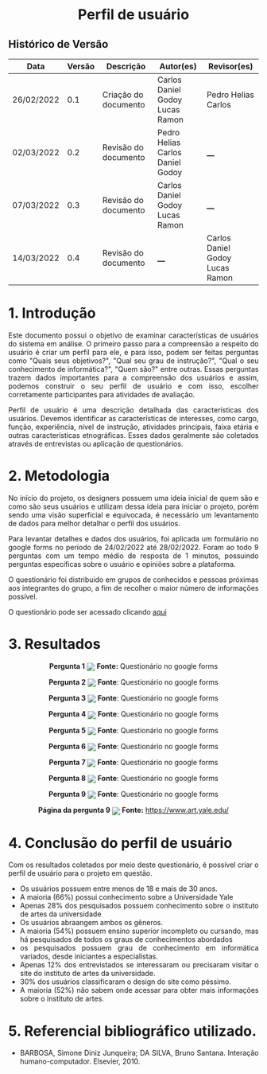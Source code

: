 # <center>Perfil de usuário

## Histórico de Versão

| Data       | Versão | Descrição            | Autor(es)                          | Revisor(es)         |
| ---------- | ------ | -------------------- | ---------------------------------  | ------------------- |
| 26/02/2022 | 0.1    | Criação do documento | Carlos Daniel Godoy<br>Lucas Ramon | Pedro Helias<br>Carlos |
| 02/03/2022 | 0.2    | Revisão do documento | Pedro Helias<br>Carlos Daniel Godoy| **\_\_**            |
| 07/03/2022 | 0.3    | Revisão do documento | Carlos Daniel Godoy<br>Lucas Ramon | **\_\_**            |
| 14/03/2022 | 0.4    | Revisão do documento |            **\_\_**                | Carlos Daniel Godoy<br>Lucas Ramon|

<div align="justify">

# 1. Introdução
<p style="text-align: justify;">Este documento possui o objetivo de examinar características de usuários do sistema em análise.
O primeiro passo para a compreensão a respeito do usuário é criar um perfil para ele, e para isso, podem ser feitas perguntas como "Quais seus objetivos?", "Qual seu grau de instrução?", "Qual o seu conhecimento de informática?", "Quem são?" entre outras. Essas perguntas trazem dados importantes para a compreensão dos usuários e assim, podemos construir o seu perfil de usuário e com isso, escolher corretamente participantes para atividades de avaliação.</p>

<p style="text-align: justify;">Perfil de usuário é uma descrição detalhada das características dos usuários. Devemos identificar as características de interesses, como cargo, função, experiência, nível de instrução, atividades principais, faixa etária e outras características etnográficas. Esses dados geralmente são coletados através de entrevistas ou aplicação de questionários.</p>

# 2. Metodologia

<p style="text-align: justify;">No início do projeto, os designers possuem uma ideia inicial de quem são e como são seus usuários e utilizam dessa ideia para iniciar o projeto, porém sendo uma visão superficial e equivocada, é necessário um levantamento de dados para melhor detalhar o perfil dos usuários.</p>

<p style="text-align: justify;">Para levantar detalhes e dados dos usuários, foi aplicada um formulário no google forms no período de 24/02/2022 até 28/02/2022. Foram ao todo 9 perguntas com um tempo médio de resposta de 1 minutos, possuindo perguntas específicas sobre o usuário e opiniões sobre a plataforma.</p>

<p style="text-align: justify;">O questionário foi distribuido em grupos de conhecidos e pessoas próximas aos integrantes do grupo, a fim de recolher o maior número de informações possível.
</p>

<p style="text-align: justify;">O questionário pode ser acessado clicando <a href="https://forms.gle/Zk8bBxWCJ9MurDRX8">aqui</a>
</p>

# 3. Resultados

<div align="center">
    
<b>Pergunta 1</b>
<img align='center' src="https://github.com/Interacao-Humano-Computador/2021.2-Grupo-05-Yale/blob/inicio/docs/documentos/imagens/perfil-usuario/1-FaixaEtaria.png?raw=true">
<b>Fonte:</b> Questionário no google forms

<b>Pergunta 2</b>
<img align='center' src="https://github.com/Interacao-Humano-Computador/2021.2-Grupo-05-Yale/blob/inicio/docs/documentos/imagens/perfil-usuario/2-ConheceUniversidade.png?raw=true">
<b>Fonte</b>: Questionário no google forms
    
<b>Pergunta 3</b>
<img align='center' src="https://github.com/Interacao-Humano-Computador/2021.2-Grupo-05-Yale/blob/inicio/docs/documentos/imagens/perfil-usuario/3-ConheceInstituto.png?raw=true">
<b>Fonte</b>: Questionário no google forms
    
<b>Pergunta 4</b>
<img align='center' src="https://github.com/Interacao-Humano-Computador/2021.2-Grupo-05-Yale/blob/inicio/docs/documentos/imagens/perfil-usuario/4-Genero.png?raw=true">
<b>Fonte</b>: Questionário no google forms
    
<b>Pergunta 5</b>
<img align='center' src="https://github.com/Interacao-Humano-Computador/2021.2-Grupo-05-Yale/blob/inicio/docs/documentos/imagens/perfil-usuario/5-GrauInstrucao.png?raw=true">
<b>Fonte</b>: Questionário no google forms

<b>Pergunta 6</b>
<img align='center' src="https://github.com/Interacao-Humano-Computador/2021.2-Grupo-05-Yale/blob/inicio/docs/documentos/imagens/perfil-usuario/6-ConhecimentoInfo.png?raw=true">
<b>Fonte</b>: Questionário no google forms

<b>Pergunta 7</b>
<img align='center' src="https://github.com/Interacao-Humano-Computador/2021.2-Grupo-05-Yale/blob/inicio/docs/documentos/imagens/perfil-usuario/7-InteresseInstituto.png?raw=true">
<b>Fonte</b>: Questionário no google forms

<b>Pergunta 8</b>
<img align='center' src="https://github.com/Interacao-Humano-Computador/2021.2-Grupo-05-Yale/blob/inicio/docs/documentos/imagens/perfil-usuario/9-DesignSite.png?raw=true">
<b>Fonte</b>: Questionário no google forms
    
<b>Pergunta 9</b>
<img align='center' src="https://github.com/Interacao-Humano-Computador/2021.2-Grupo-05-Yale/blob/inicio/docs/documentos/imagens/perfil-usuario/8-ClickPagina.png?raw=true">
<b>Fonte</b>: Questionário no google forms
    
<b>Página da pergunta 9</b>
<img align='center' src="https://github.com/Interacao-Humano-Computador/2021.2-Grupo-05-Yale/blob/inicio/docs/documentos/imagens/perfil-usuario/10-PrintSite.png?raw=true">
<b>Fonte:</b> https://www.art.yale.edu/

</div>

# 4. Conclusão do perfil de usuário

<p style="text-align: justify;">
Com os resultados coletados por meio deste questionário, é possível criar o perfil de usuário para o projeto em questão.
</p>

- Os usuários possuem entre menos de 18 e mais de 30 anos.
- A maioria (66%) possui conhecimento sobre a Universidade Yale
- Apenas 28% dos pesquisados possuem conhecimento sobre o instituto de artes da universidade
- Os usuários abraangem ambos os gêneros.
- A maioria (54%) possuem ensino superior incompleto ou cursando, mas há pesquisados de todos os graus de conhecimentos abordados
- os pesquisados possuem grau de conhecimento em informática variados, desde iniciantes a especialistas.
- Apenas 12% dos entrevistados se interessaram ou precisaram visitar o site do instituto de artes da universidade.
- 30% dos usuários classificaram o design do site como péssimo.
- A maioria (52%) não sabem onde acessar para obter mais informações sobre o instituto de artes.

# 5. Referencial bibliográfico utilizado.
- BARBOSA, Simone Diniz Junqueira; DA SILVA, Bruno Santana. Interação humano-computador. Elsevier, 2010.
